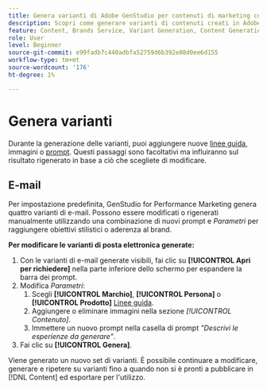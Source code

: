 ```yaml
---
title: Genera varianti di Adobe GenStudio per contenuti di marketing con prestazioni
description: Scopri come generare varianti di contenuti creati in Adobe GenStudio per il marketing delle prestazioni.
feature: Content, Brands Service, Variant Generation, Content Generation
role: User
level: Beginner
source-git-commit: e99fadb7c440adbfa52759d6b392e08d0ee6d155
workflow-type: tm+mt
source-wordcount: '176'
ht-degree: 1%

---
```



# Genera varianti

Durante la generazione delle varianti, puoi aggiungere nuove [linee guida](/help/user-guide/guidelines/overview.md), immagini o [prompt](/help/user-guide/effective-prompts.md). Questi passaggi sono facoltativi ma influiranno sul risultato rigenerato in base a ciò che scegliete di modificare.

## E-mail

Per impostazione predefinita, GenStudio for Performance Marketing genera quattro varianti di e-mail. Possono essere modificati o rigenerati manualmente utilizzando una combinazione di nuovi prompt e _Parametri_ per raggiungere obiettivi stilistici o aderenza al brand.

**Per modificare le varianti di posta elettronica generate:**

1. Con le varianti di e-mail generate visibili, fai clic su **[!UICONTROL Apri per richiedere]** nella parte inferiore dello schermo per espandere la barra dei prompt.
1. Modifica _Parametri_:
   1. Scegli **[!UICONTROL Marchio]**, **[!UICONTROL Persona]** o **[!UICONTROL Prodotto]** [Linee guida](/help/user-guide/guidelines/overview.md).
   1. Aggiungere o eliminare immagini nella sezione _[!UICONTROL Contenuto]_.
   1. Immettere un nuovo prompt nella casella di prompt _&quot;Descrivi le esperienze da generare&quot;_.
1. Fai clic su **[!UICONTROL Genera]**.

Viene generato un nuovo set di varianti. È possibile continuare a modificare, generare e ripetere su varianti fino a quando non si è pronti a pubblicare in [!DNL Content] ed esportare per l&#39;utilizzo.
